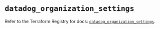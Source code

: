 # `datadog_organization_settings`

Refer to the Terraform Registry for docs: [`datadog_organization_settings`](https://registry.terraform.io/providers/datadog/datadog/3.55.0/docs/resources/organization_settings).

